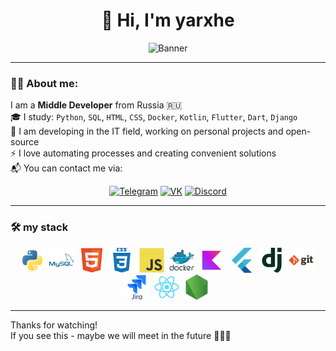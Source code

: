 <h1 align="center">👋 Hi, I'm yarxhe</h1>
<p align="center">

<p align="center">
  <img src="https://media.giphy.com/media/v1.Y2lkPWVjZjA1ZTQ3N21uZ3Y3Ymx1NjhlczJwZTBkNW9sZjI5cG9xd2diNWI3a24yODlmeSZlcD12MV9naWZzX3JlbGF0ZWQmY3Q9Zw/ZVik7pBtu9dNS/giphy.gif"  width="700" height="350" alt="Banner"/>
</p>

---

### 🧑‍💻  About me:

I am a **Middle Developer** from Russia 🇷🇺   
🎓 I study: `Python`, `SQL`, `HTML`, `CSS`, `Docker`, `Kotlin`, `Flutter`, `Dart`, `Django`   
🌱 I am developing in the IT field, working on personal projects and open-source   
⚡ I love automating processes and creating convenient solutions   
📬 You can contact me via:  

<p align="center">
  <a href="https://t.me/devheadb"><img  src="https://img.shields.io/badge/Telegram-blue?style=for-the-badge&logo=telegram" alt="Telegram"></a>
  <a href="https://vk.com/babyvlaga"><img src="https://img.shields.io/badge/VK-purple?style=for-the-badge&logo=vk" alt="VK"></a>
  <a href="https://discord.com/users/962637786224164924"><img src="https://img.shields.io/badge/Discord-536DFE?style=for-the-badge&logo=discord&logoColor=white" alt="Discord"></a>
</p>

---

### 🛠 my stack

<p align="center">
  <img src="https://github.com/devicons/devicon/blob/master/icons/python/python-original.svg"  title="Python" alt="Python" width="40" height="40"/>&nbsp;
  <img src="https://github.com/devicons/devicon/blob/master/icons/mysql/mysql-plain-wordmark.svg"  title="MySQL" alt="MySQL" width="40" height="40"/>&nbsp;
  <img src="https://github.com/devicons/devicon/blob/master/icons/html5/html5-original.svg"  title="HTML5" alt="HTML5" width="40" height="40"/>&nbsp;
  <img src="https://github.com/devicons/devicon/blob/master/icons/css3/css3-plain-wordmark.svg"  title="CSS3" alt="CSS3" width="40" height="40"/>&nbsp;
  <img src="https://github.com/devicons/devicon/blob/master/icons/javascript/javascript-original.svg"  title="JavaScript" alt="JavaScript" width="40" height="40"/>&nbsp;
  <img src="https://github.com/devicons/devicon/blob/master/icons/docker/docker-original-wordmark.svg"  title="Docker" alt="Docker" width="40" height="40"/>&nbsp;
  <img src="https://github.com/devicons/devicon/blob/master/icons/kotlin/kotlin-original.svg"  title="Kotlin" alt="Kotlin" width="40" height="40"/>&nbsp;
  <img src="https://github.com/devicons/devicon/blob/master/icons/flutter/flutter-original.svg"  title="Flutter" alt="Flutter" width="40" height="40"/>&nbsp;
  <img src="https://github.com/devicons/devicon/blob/master/icons/django/django-plain.svg"  title="Django" alt="Django" width="40" height="40"/>&nbsp;
  <img src="https://github.com/devicons/devicon/blob/master/icons/git/git-original-wordmark.svg"  title="Git" alt="Git" width="40" height="40"/>&nbsp;
  <img src="https://github.com/devicons/devicon/blob/master/icons/jira/jira-original-wordmark.svg"  title="Jira" alt="Jira" width="40" height="40"/>&nbsp;
  <img src="https://github.com/devicons/devicon/blob/master/icons/react/react-original.svg"  title="React" alt="React" width="40" height="40"/>&nbsp;
  <img src="https://github.com/devicons/devicon/blob/master/icons/nodejs/nodejs-original.svg"  title="Node.js" alt="Node.js" width="40" height="40"/>&nbsp;
</p>

---

Thanks for watching!   
If you see this - maybe we will meet in the future 👨‍💻✨
